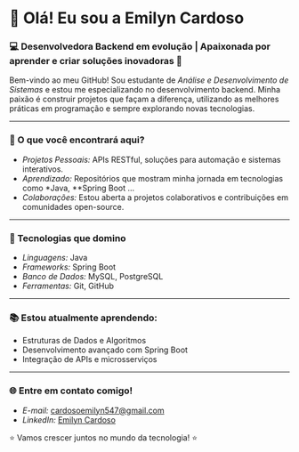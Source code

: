 # 👋 Olá! Eu sou a Emilyn Cardoso

### 💻 Desenvolvedora Backend em evolução | Apaixonada por aprender e criar soluções inovadoras 🚀

Bem-vindo ao meu GitHub! Sou estudante de *Análise e Desenvolvimento de Sistemas* e estou me especializando no desenvolvimento backend. Minha paixão é construir projetos que façam a diferença, utilizando as melhores práticas em programação e sempre explorando novas tecnologias.

---

### 🌟 O que você encontrará aqui?

- *Projetos Pessoais:* APIs RESTful, soluções para automação e sistemas interativos.
- *Aprendizado:* Repositórios que mostram minha jornada em tecnologias como *Java, **Spring Boot ...
- *Colaborações:* Estou aberta a projetos colaborativos e contribuições em comunidades open-source.

---

### 🚀 Tecnologias que domino

- *Linguagens:* Java 
- *Frameworks:* Spring Boot  
- *Banco de Dados:* MySQL, PostgreSQL  
- *Ferramentas:* Git, GitHub  

---

### 📚 Estou atualmente aprendendo:

- Estruturas de Dados e Algoritmos  
- Desenvolvimento avançado com Spring Boot  
- Integração de APIs e microsserviços  

---

### 🌐 Entre em contato comigo!

- *E-mail:* [cardosoemilyn547@gmail.com](mailto:cardosoemilyn547@gmail.com)  
- *LinkedIn:* [Emilyn Cardoso](https://www.linkedin.com/in/emilyn-cardoso/)  

⭐ Vamos crescer juntos no mundo da tecnologia! ⭐
